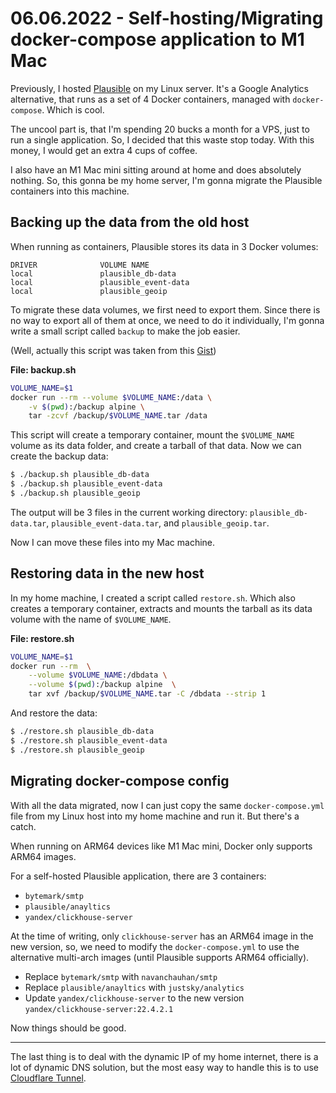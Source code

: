 # 06.06.2022 - Self-hosting/Migrating docker-compose application to M1 Mac

Previously, I hosted [Plausible](https://plausible.io) on my Linux server. It's a Google Analytics alternative, that runs as a set of 4 Docker containers, managed with `docker-compose`. Which is cool.

The uncool part is, that I'm spending 20 bucks a month for a VPS, just to run a single application. So, I decided that this waste stop today. With this money, I would get an extra 4 cups of coffee.

I also have an M1 Mac mini sitting around at home and does absolutely nothing. So, this gonna be my home server, I'm gonna migrate the Plausible containers into this machine.

## Backing up the data from the old host

When running as containers, Plausible stores its data in 3 Docker volumes:

```                                                                      
DRIVER              VOLUME NAME
local               plausible_db-data
local               plausible_event-data
local               plausible_geoip
```

To migrate these data volumes, we first need to export them. Since there is no way to export all of them at once, we need to do it individually, I'm gonna write a small script called `backup` to make the job easier.

(Well, actually this script was taken from this [Gist](https://gist.github.com/kiview/5ff58ed69366e2d591d19ac34d8f8616?permalink_comment_id=4016167#gistcomment-4016167))

**File: backup.sh**

```sh
VOLUME_NAME=$1
docker run --rm --volume $VOLUME_NAME:/data \
    -v $(pwd):/backup alpine \
    tar -zcvf /backup/$VOLUME_NAME.tar /data
```

This script will create a temporary container, mount the `$VOLUME_NAME` volume as its data folder, and create a tarball of that data. Now we can create the backup data:

```sh
$ ./backup.sh plausible_db-data
$ ./backup.sh plausible_event-data
$ ./backup.sh plausible_geoip
```

The output will be 3 files in the current working directory: `plausible_db-data.tar`, `plausible_event-data.tar`, and `plausible_geoip.tar`.

Now I can move these files into my Mac machine.

## Restoring data in the new host

In my home machine, I created a script called `restore.sh`. Which also creates a temporary container, extracts and mounts the tarball as its data volume with the name of `$VOLUME_NAME`.

**File: restore.sh**

```sh
VOLUME_NAME=$1
docker run --rm  \
    --volume $VOLUME_NAME:/dbdata \
    --volume $(pwd):/backup alpine  \
    tar xvf /backup/$VOLUME_NAME.tar -C /dbdata --strip 1
```

And restore the data:

```sh
$ ./restore.sh plausible_db-data
$ ./restore.sh plausible_event-data
$ ./restore.sh plausible_geoip
```

## Migrating docker-compose config

With all the data migrated, now I can just copy the same `docker-compose.yml` file from my Linux host into my home machine and run it. But there's a catch.

When running on ARM64 devices like M1 Mac mini, Docker only supports ARM64 images.

For a self-hosted Plausible application, there are 3 containers:

- `bytemark/smtp`
- `plausible/anayltics`
- `yandex/clickhouse-server`

At the time of writing, only `clickhouse-server` has an ARM64 image in the new version, so, we need to modify the `docker-compose.yml` to use the alternative multi-arch images (until Plausible supports ARM64 officially).

- Replace `bytemark/smtp` with `navanchauhan/smtp`
- Replace `plausible/anayltics` with `justsky/analytics`
- Update `yandex/clickhouse-server` to the new version `yandex/clickhouse-server:22.4.2.1`

Now things should be good.

---

The last thing is to deal with the dynamic IP of my home internet, there is a lot of dynamic DNS solution, but the most easy way to handle this is to use [Cloudflare Tunnel](https://www.huy.rocks/everyday/02-08-2022-cloudflare-expose-local-server-with-tunnel).